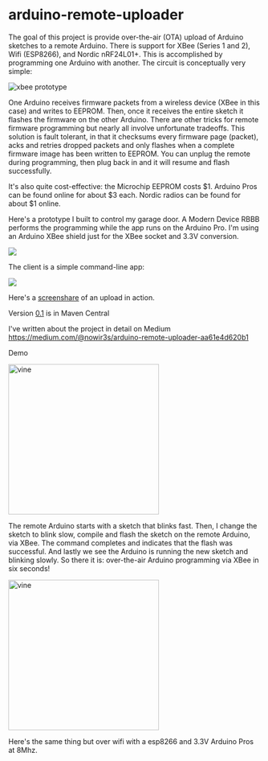 # arduino-remote-uploader

The goal of this project is provide over-the-air (OTA) upload of Arduino sketches to a remote Arduino. There is support for XBee (Series 1 and 2), Wifi (ESP8266), and Nordic nRF24L01+. This is accomplished by programming one Arduino with another. The circuit is conceptually very simple:

<img src="https://raw.githubusercontent.com/andrewrapp/arduino-remote-uploader/master/resources/prototype-wiring-xbee_bb.png" alt="xbee prototype" border="0" />

One Arduino receives firmware packets from a wireless device (XBee in this case) and writes to EEPROM. Then, once it receives the entire sketch it flashes the firmware on the other Arduino. There are other tricks for remote firmware programming but nearly all involve unfortunate tradeoffs. This solution is fault tolerant, in that it checksums every firmware page (packet), acks and retries dropped packets and only flashes when a complete firmware image has been written to EEPROM. You can unplug the remote during programming, then plug back in and it will resume and flash successfully.

It's also quite cost-effective: the Microchip EEPROM costs $1. Arduino Pros can be found online for about $3 each. Nordic radios can be found for about $1 online.

Here's a prototype I built to control my garage door. A Modern Device RBBB performs the programming while the app runs on the Arduino Pro. I'm using an Arduino XBee shield just for the XBee socket and 3.3V conversion. 

<img src="https://github.com/andrewrapp/arduino-remote-uploader/blob/master/resources/garage-door-prototype.jpeg?raw=true"/>

The client is a simple command-line app:

<img src="https://github.com/andrewrapp/arduino-remote-uploader/blob/master/resources/remote-upload-client.png?raw=true"/>

Here's a <a href="https://youtu.be/Vqg-zZniQU0" target="_blank">screenshare</a> of an upload in action.

Version [0.1](https://search.maven.org/#search%7Cga%7C1%7Ca%3A%22arduino-remote-uploader%22) is in Maven Central

<!--<video src="https://github.com/andrewrapp/arduino-remote-uploader/blob/master/resources/remote-flash-screen-recording.mov?raw=true" controls autoplay></video>-->

I've written about the project in detail on Medium https://medium.com/@nowir3s/arduino-remote-uploader-aa61e4d620b1

Demo

<a href="https://vine.co/v/O0jLBw7aO1m" target="_blank"><img src="https://raw.githubusercontent.com/andrewrapp/arduino-remote-uploader/master/resources/vine-xbee.png" alt="vine" width="300" height="299" border="0" /></a>

The remote Arduino starts with a sketch that blinks fast. Then, I change the sketch to blink slow, compile and flash the sketch on the remote Arduino, via XBee. The command completes and indicates that the flash was successful. And lastly we see the Arduino is running the new sketch and blinking slowly. So there it is: over-the-air Arduino programming via XBee in six seconds!

<a href="https://vine.co/v/empxvZgpuqV" target="_blank"><img src="https://raw.githubusercontent.com/andrewrapp/arduino-remote-uploader/master/resources/vine-wifi.png" alt="vine" width="300" height="299" border="0" /></a>

Here's the same thing but over wifi with a esp8266 and 3.3V Arduino Pros at 8Mhz.
